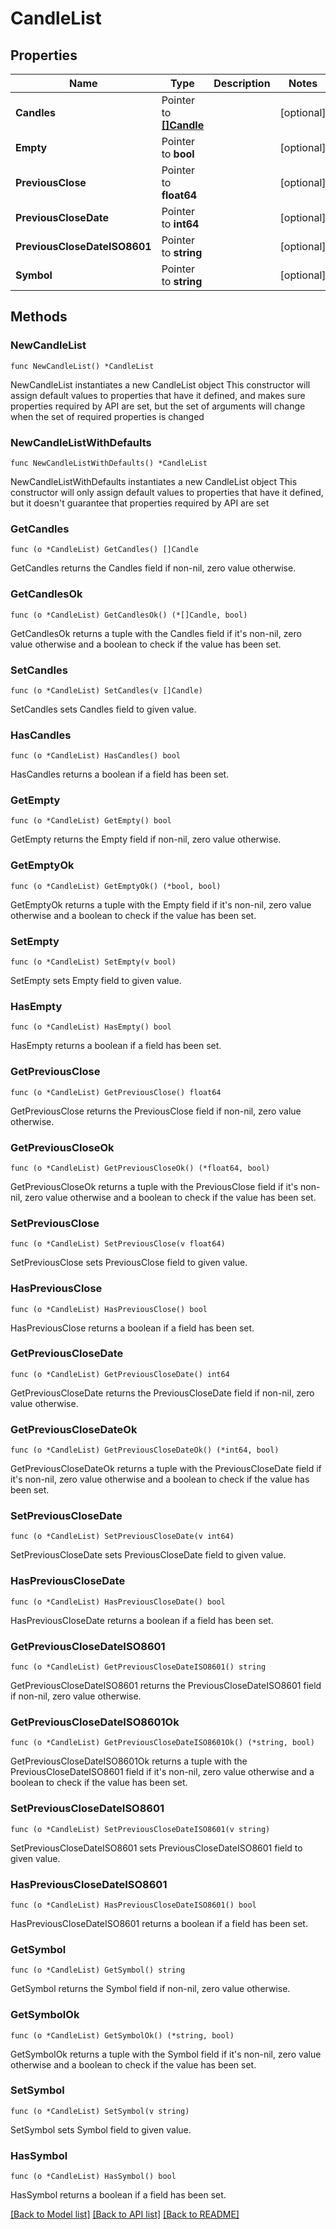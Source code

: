 # CandleList

## Properties

Name | Type | Description | Notes
------------ | ------------- | ------------- | -------------
**Candles** | Pointer to [**[]Candle**](Candle.md) |  | [optional] 
**Empty** | Pointer to **bool** |  | [optional] 
**PreviousClose** | Pointer to **float64** |  | [optional] 
**PreviousCloseDate** | Pointer to **int64** |  | [optional] 
**PreviousCloseDateISO8601** | Pointer to **string** |  | [optional] 
**Symbol** | Pointer to **string** |  | [optional] 

## Methods

### NewCandleList

`func NewCandleList() *CandleList`

NewCandleList instantiates a new CandleList object
This constructor will assign default values to properties that have it defined,
and makes sure properties required by API are set, but the set of arguments
will change when the set of required properties is changed

### NewCandleListWithDefaults

`func NewCandleListWithDefaults() *CandleList`

NewCandleListWithDefaults instantiates a new CandleList object
This constructor will only assign default values to properties that have it defined,
but it doesn't guarantee that properties required by API are set

### GetCandles

`func (o *CandleList) GetCandles() []Candle`

GetCandles returns the Candles field if non-nil, zero value otherwise.

### GetCandlesOk

`func (o *CandleList) GetCandlesOk() (*[]Candle, bool)`

GetCandlesOk returns a tuple with the Candles field if it's non-nil, zero value otherwise
and a boolean to check if the value has been set.

### SetCandles

`func (o *CandleList) SetCandles(v []Candle)`

SetCandles sets Candles field to given value.

### HasCandles

`func (o *CandleList) HasCandles() bool`

HasCandles returns a boolean if a field has been set.

### GetEmpty

`func (o *CandleList) GetEmpty() bool`

GetEmpty returns the Empty field if non-nil, zero value otherwise.

### GetEmptyOk

`func (o *CandleList) GetEmptyOk() (*bool, bool)`

GetEmptyOk returns a tuple with the Empty field if it's non-nil, zero value otherwise
and a boolean to check if the value has been set.

### SetEmpty

`func (o *CandleList) SetEmpty(v bool)`

SetEmpty sets Empty field to given value.

### HasEmpty

`func (o *CandleList) HasEmpty() bool`

HasEmpty returns a boolean if a field has been set.

### GetPreviousClose

`func (o *CandleList) GetPreviousClose() float64`

GetPreviousClose returns the PreviousClose field if non-nil, zero value otherwise.

### GetPreviousCloseOk

`func (o *CandleList) GetPreviousCloseOk() (*float64, bool)`

GetPreviousCloseOk returns a tuple with the PreviousClose field if it's non-nil, zero value otherwise
and a boolean to check if the value has been set.

### SetPreviousClose

`func (o *CandleList) SetPreviousClose(v float64)`

SetPreviousClose sets PreviousClose field to given value.

### HasPreviousClose

`func (o *CandleList) HasPreviousClose() bool`

HasPreviousClose returns a boolean if a field has been set.

### GetPreviousCloseDate

`func (o *CandleList) GetPreviousCloseDate() int64`

GetPreviousCloseDate returns the PreviousCloseDate field if non-nil, zero value otherwise.

### GetPreviousCloseDateOk

`func (o *CandleList) GetPreviousCloseDateOk() (*int64, bool)`

GetPreviousCloseDateOk returns a tuple with the PreviousCloseDate field if it's non-nil, zero value otherwise
and a boolean to check if the value has been set.

### SetPreviousCloseDate

`func (o *CandleList) SetPreviousCloseDate(v int64)`

SetPreviousCloseDate sets PreviousCloseDate field to given value.

### HasPreviousCloseDate

`func (o *CandleList) HasPreviousCloseDate() bool`

HasPreviousCloseDate returns a boolean if a field has been set.

### GetPreviousCloseDateISO8601

`func (o *CandleList) GetPreviousCloseDateISO8601() string`

GetPreviousCloseDateISO8601 returns the PreviousCloseDateISO8601 field if non-nil, zero value otherwise.

### GetPreviousCloseDateISO8601Ok

`func (o *CandleList) GetPreviousCloseDateISO8601Ok() (*string, bool)`

GetPreviousCloseDateISO8601Ok returns a tuple with the PreviousCloseDateISO8601 field if it's non-nil, zero value otherwise
and a boolean to check if the value has been set.

### SetPreviousCloseDateISO8601

`func (o *CandleList) SetPreviousCloseDateISO8601(v string)`

SetPreviousCloseDateISO8601 sets PreviousCloseDateISO8601 field to given value.

### HasPreviousCloseDateISO8601

`func (o *CandleList) HasPreviousCloseDateISO8601() bool`

HasPreviousCloseDateISO8601 returns a boolean if a field has been set.

### GetSymbol

`func (o *CandleList) GetSymbol() string`

GetSymbol returns the Symbol field if non-nil, zero value otherwise.

### GetSymbolOk

`func (o *CandleList) GetSymbolOk() (*string, bool)`

GetSymbolOk returns a tuple with the Symbol field if it's non-nil, zero value otherwise
and a boolean to check if the value has been set.

### SetSymbol

`func (o *CandleList) SetSymbol(v string)`

SetSymbol sets Symbol field to given value.

### HasSymbol

`func (o *CandleList) HasSymbol() bool`

HasSymbol returns a boolean if a field has been set.


[[Back to Model list]](../README.md#documentation-for-models) [[Back to API list]](../README.md#documentation-for-api-endpoints) [[Back to README]](../README.md)


